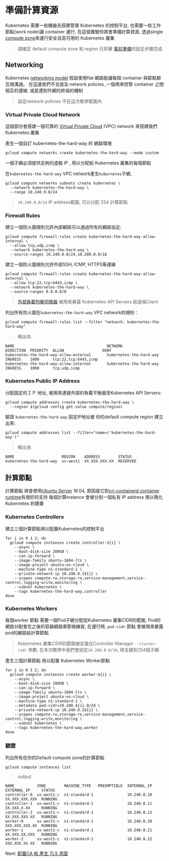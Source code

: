 # 準備計算資源

Kubernetes 需要一些機器去搭建管理 Kubernetes 的控制平台, 也需要一些工作節點(work node)讓 container 運行, 在這個實驗你將會準備計算資源, 透過single [compute zone](https://cloud.google.com/compute/docs/regions-zones/regions-zones)來運行安全且高可用的 Kubernetes 叢集 

> 請確定 default compute zone 和 region 已照著 [事前準備](01-prerequisites.md#set-a-default-compute-region-and-zone)的設定步驟完成


## Networking

Kubernetes [networking model](https://kubernetes.io/docs/concepts/cluster-administration/networking/#kubernetes-model) 假設使用flat 
網路能讓每個 container 與節點都互相溝通。 在這邊我們不去提及 network policies ,一個用來控管 container 之間相互的連線, 或是連到外網的終端的機制


> 設定network policies 不在這次教學範圍內


### Virtual Private Cloud Network

這個部份會搭建一個可靠的 [Virtual Private Cloud](https://cloud.google.com/compute/docs/networks-and-firewalls#networks) (VPC) network 來搭建我們 Kubernetes 叢集

產生一個自訂 kubernetes-the-hard-way 的 網路環境


```
gcloud compute networks create kubernetes-the-hard-way --mode custom
```

一個子網必須提供足夠的虛擬 IP , 用以分配給 Kubernetes 叢集的每個節點

在`kubernetes-the-hard-way` VPC network產生`kubernetes`子網,


```
gcloud compute networks subnets create kubernetes \
  --network kubernetes-the-hard-way \
  --range 10.240.0.0/24
```

> `10.240.0.0/24` IP address範圍, 可以分配 254 計算節點

### Firewall Rules


建立一個防火牆規則允許內部網路可以通過所有的網路協定:

```
gcloud compute firewall-rules create kubernetes-the-hard-way-allow-internal \
  --allow tcp,udp,icmp \
  --network kubernetes-the-hard-way \
  --source-ranges 10.240.0.0/24,10.200.0.0/16
```
建立一個防火牆規則允許外部SSH, ICMP, HTTPS等連線

```
gcloud compute firewall-rules create kubernetes-the-hard-way-allow-external \
  --allow tcp:22,tcp:6443,icmp \
  --network kubernetes-the-hard-way \
  --source-ranges 0.0.0.0/0
```

>  [外部負載均衡伺服器](https://cloud.google.com/compute/docs/load-balancing/network/) 被用來暴露 Kubernetes API Servers 給遠端Client

列出所有防火牆在`kubernetes-the-hard-way` VPC network的規則：

```
gcloud compute firewall-rules list --filter "network: kubernetes-the-hard-way"
```

> 輸出為

```
NAME                                         NETWORK                  DIRECTION  PRIORITY  ALLOW                 DENY
kubernetes-the-hard-way-allow-external       kubernetes-the-hard-way  INGRESS    1000      tcp:22,tcp:6443,icmp
kubernetes-the-hard-way-allow-internal       kubernetes-the-hard-way  INGRESS    1000      tcp,udp,icmp
```

### Kubernetes Public IP Address

分配固定的ＩＰ 地址, 被用來連接外部的負載平衡器至Kubernetes API Servers:


```
gcloud compute addresses create kubernetes-the-hard-way \
  --region $(gcloud config get-value compute/region)
```

驗證 `kubernetes-the-hard-way` 固定IP地址被 你的default compute region 建立出來:

```
gcloud compute addresses list --filter="name=('kubernetes-the-hard-way')"
```

> 輸出為

```
NAME                     REGION    ADDRESS        STATUS
kubernetes-the-hard-way  us-west1  XX.XXX.XXX.XX  RESERVED
```

## 計算節點



計算節點 將會使用[Ubuntu Server](https://www.ubuntu.com/server) 16.04, 原因是它對[cri-containerd container runtime](https://github.com/kubernetes-incubator/cri-containerd)有很好的支持 每個計算instance 會被分到一個私有 IP address 用以簡化Kubernetes 的建置



### Kubernetes Controllers

建立三個計算節點用以配置Kubernetes的控制平台

```
for i in 0 1 2; do
  gcloud compute instances create controller-${i} \
    --async \
    --boot-disk-size 200GB \
    --can-ip-forward \
    --image-family ubuntu-1604-lts \
    --image-project ubuntu-os-cloud \
    --machine-type n1-standard-1 \
    --private-network-ip 10.240.0.1${i} \
    --scopes compute-rw,storage-ro,service-management,service-control,logging-write,monitoring \
    --subnet kubernetes \
    --tags kubernetes-the-hard-way,controller
done
```


### Kubernetes Workers
每個worker 節點 需要一個Pod子網分配從Kubernetes 叢集CIDR的範圍, Pod的網路分配會在之後的容器網路章節做練習, 在運行時, `pod-cidr` 節點 會被用來暴露pod的網路給計算節點

> Kubernetes 叢集CIDR的範圍被定義在Controller Manager `--cluster-cidr` 參數, 在本次教學中我們會設定`10.200.0.0/16`, 將支援到254個子網

產生三個計算節點 用以配置 Kubernetes Worker節點

```
for i in 0 1 2; do
  gcloud compute instances create worker-${i} \
    --async \
    --boot-disk-size 200GB \
    --can-ip-forward \
    --image-family ubuntu-1604-lts \
    --image-project ubuntu-os-cloud \
    --machine-type n1-standard-1 \
    --metadata pod-cidr=10.200.${i}.0/24 \
    --private-network-ip 10.240.0.2${i} \
    --scopes compute-rw,storage-ro,service-management,service-control,logging-write,monitoring \
    --subnet kubernetes \
    --tags kubernetes-the-hard-way,worker
done
```

### 驗證

列出所有在你的Default compute zone的計算節點


```
gcloud compute instances list
```

> output

```
NAME          ZONE        MACHINE_TYPE   PREEMPTIBLE  INTERNAL_IP  EXTERNAL_IP     STATUS
controller-0  us-west1-c  n1-standard-1               10.240.0.10  XX.XXX.XXX.XXX  RUNNING
controller-1  us-west1-c  n1-standard-1               10.240.0.11  XX.XXX.X.XX     RUNNING
controller-2  us-west1-c  n1-standard-1               10.240.0.12  XX.XXX.XXX.XX   RUNNING
worker-0      us-west1-c  n1-standard-1               10.240.0.20  XXX.XXX.XXX.XX  RUNNING
worker-1      us-west1-c  n1-standard-1               10.240.0.21  XX.XXX.XX.XXX   RUNNING
worker-2      us-west1-c  n1-standard-1               10.240.0.22  XXX.XXX.XX.XX   RUNNING
```

Next: [配置CA 和 產生 TLS 憑證](04-certificate-authority.md)
